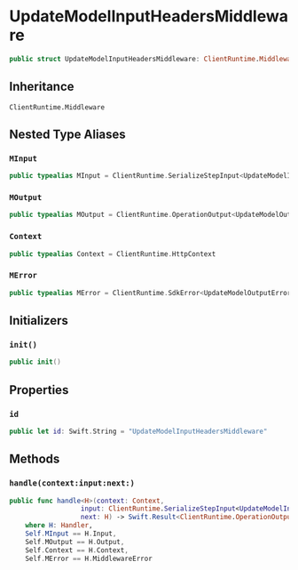 # UpdateModelInputHeadersMiddleware

``` swift
public struct UpdateModelInputHeadersMiddleware: ClientRuntime.Middleware 
```

## Inheritance

`ClientRuntime.Middleware`

## Nested Type Aliases

### `MInput`

``` swift
public typealias MInput = ClientRuntime.SerializeStepInput<UpdateModelInput>
```

### `MOutput`

``` swift
public typealias MOutput = ClientRuntime.OperationOutput<UpdateModelOutputResponse>
```

### `Context`

``` swift
public typealias Context = ClientRuntime.HttpContext
```

### `MError`

``` swift
public typealias MError = ClientRuntime.SdkError<UpdateModelOutputError>
```

## Initializers

### `init()`

``` swift
public init() 
```

## Properties

### `id`

``` swift
public let id: Swift.String = "UpdateModelInputHeadersMiddleware"
```

## Methods

### `handle(context:input:next:)`

``` swift
public func handle<H>(context: Context,
                  input: ClientRuntime.SerializeStepInput<UpdateModelInput>,
                  next: H) -> Swift.Result<ClientRuntime.OperationOutput<UpdateModelOutputResponse>, MError>
    where H: Handler,
    Self.MInput == H.Input,
    Self.MOutput == H.Output,
    Self.Context == H.Context,
    Self.MError == H.MiddlewareError
```

